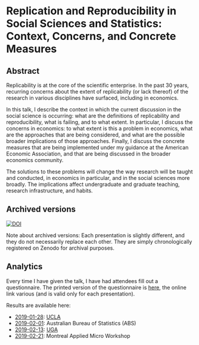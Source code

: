 

#  Replication and Reproducibility in Social Sciences and Statistics: Context, Concerns, and Concrete Measures

## Abstract

Replicability is at the core of the scientific enterprise. In the past 30 years,
recurring concerns about the extent of replicability  (or lack thereof) of the research in various disciplines have surfaced, including in economics.

In this talk, I describe the context in which the current discussion in the
social science is occurring: what are the definitions of replicability and
reproducibility, what is failing, and to what extent. In particular, I discuss
the concerns in economics: to what extent is this a problem in economics, what
are the approaches that are being considered, and what are the possible broader
implications of those approaches. Finally, I discuss the concrete measures that
are being implemented under my guidance at the American  Economic Association,
and that are being discussed in the broader economics community.

The solutions to these problems will change the way research will be taught
and conducted, in economics in particular, and in the social sciences more
broadly. The implications affect undergraduate and graduate teaching, research
infrastructure, and habits.

## Archived versions
[![DOI](https://zenodo.org/badge/DOI/10.5281/zenodo.2573123.svg)](https://doi.org/10.5281/zenodo.2573123)

Note about archived versions: Each presentation is slightly different, and they do not necessarily replace each other. They are simply chronologically registered on Zenodo for archival purposes.

## Analytics

Every time I have given the talk, I have had attendees fill out a questionnaire. The printed version of the questionnaire is [here](Replicability%20and%20you%20-%20Vilhuber2019.pdf), the online link various (and is valid only for each presentation). 

Results are available here:

 +  [2019-01-28](text/Replication%20and%20You%20-%20UCLA%2020190128.pdf): [UCLA](https://socialsciences.ucla.edu/event/lars-vilhuber-cornell-university/)
 + [2019-02-01](text/Replication%20and%20You%20-%20ABS%2020190201.pdf): Australian Bureau of Statistics (ABS)
 + [2019-02-13](text/Replication%20and%20You%20-%20UGA%2020190213.pdf): [UGA](https://calendar.uga.edu/event/replication_and_reproducibility_in_the_social_sciences_context_concerns_and_concrete_measures)
+ [2019-02-21](text/Replication%20and%20You%20-%20Montreal%2020190221.pdf): Montreal Applied Micro Workshop
